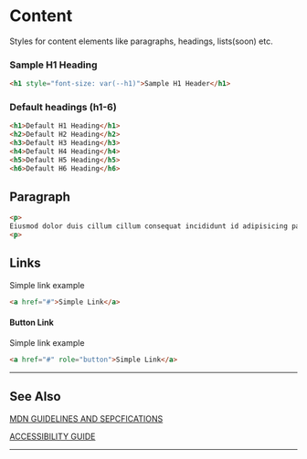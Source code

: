# Content

Styles for content elements like paragraphs, headings, lists(soon) etc.



### Sample H1 Heading

```html preview
<h1 style="font-size: var(--h1)">Sample H1 Header</h1>
```

### Default headings (h1-6)


```html preview
<h1>Default H1 Heading</h1>
<h2>Default H2 Heading</h2>
<h3>Default H3 Heading</h3>
<h4>Default H4 Heading</h4>
<h5>Default H5 Heading</h5>
<h6>Default H6 Heading</h6>

```

## Paragraph

```html preview
<p>
Eiusmod dolor duis cillum cillum consequat incididunt id adipisicing pariatur. Minim cillum non amet aliquip ipsum veniam exercitation irure pariatur. Ut labore reprehenderit officia aliqua aliquip ad. Labore sunt aute proident sit officia aliqua reprehenderit laboris. Magna ullamco incididunt consequat occaecat aliquip voluptate qui consectetur voluptate aute elit cillum cillum.
<p>
```

## Links

Simple link example

```html preview
<a href="#">Simple Link</a>
```

#### Button  Link

Simple link example

```html preview
<a href="#" role="button">Simple Link</a>
```

----
## See Also


[MDN GUIDELINES AND SEPCFICATIONS]()

[ACCESSIBILITY GUIDE]()

----
